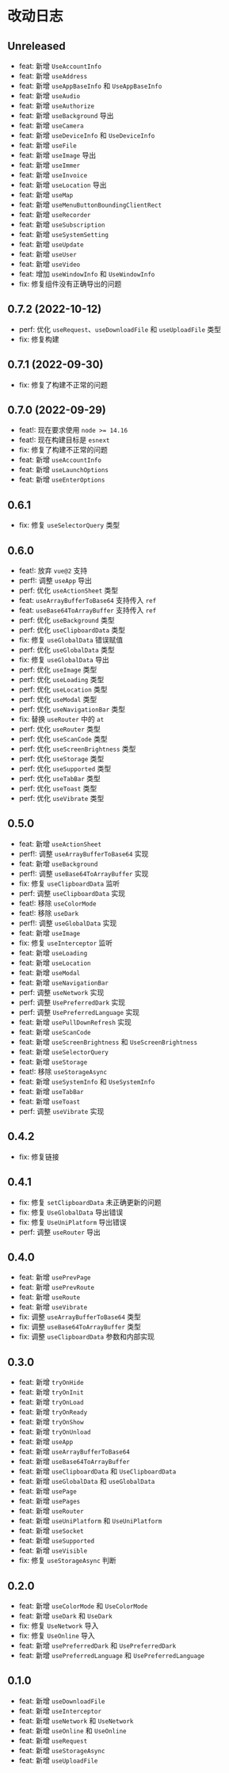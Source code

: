 # 改动日志

## Unreleased

- feat: 新增 `UseAccountInfo`
- feat: 新增 `useAddress`
- feat: 新增 `useAppBaseInfo` 和 `UseAppBaseInfo`
- feat: 新增 `useAudio`
- feat: 新增 `useAuthorize`
- feat: 新增 `useBackground` 导出
- feat: 新增 `useCamera`
- feat: 新增 `useDeviceInfo` 和 `UseDeviceInfo`
- feat: 新增 `useFile`
- feat: 新增 `useImage` 导出
- feat: 新增 `useImmer`
- feat: 新增 `useInvoice`
- feat: 新增 `useLocation` 导出
- feat: 新增 `useMap`
- feat: 新增 `useMenuButtonBoundingClientRect`
- feat: 新增 `useRecorder`
- feat: 新增 `useSubscription`
- feat: 新增 `useSystemSetting`
- feat: 新增 `useUpdate`
- feat: 新增 `useUser`
- feat: 新增 `useVideo`
- feat: 增加 `useWindowInfo` 和 `UseWindowInfo`
- fix: 修复组件没有正确导出的问题

## 0.7.2 (2022-10-12)

- perf: 优化 `useRequest`、`useDownloadFile` 和 `useUploadFile` 类型
- fix: 修复构建

## 0.7.1 (2022-09-30)

- fix: 修复了构建不正常的问题

## 0.7.0 (2022-09-29)

- feat!: 现在要求使用 `node >= 14.16`
- feat!: 现在构建目标是 `esnext`
- fix: 修复了构建不正常的问题
- feat: 新增 `useAccountInfo`
- feat: 新增 `useLaunchOptions`
- feat: 新增 `useEnterOptions`

## 0.6.1

- fix: 修复 `useSelectorQuery` 类型

## 0.6.0

- feat!: 放弃 `vue@2` 支持
- perf!: 调整 `useApp` 导出
- perf: 优化 `useActionSheet` 类型
- feat: `useArrayBufferToBase64` 支持传入 `ref`
- feat: `useBase64ToArrayBuffer` 支持传入 `ref`
- perf: 优化 `useBackground` 类型
- perf: 优化 `useClipboardData` 类型
- fix: 修复 `useGlobalData` 错误赋值
- perf: 优化 `useGlobalData` 类型
- fix: 修复 `useGlobalData` 导出
- perf: 优化 `useImage` 类型
- perf: 优化 `useLoading` 类型
- perf: 优化 `useLocation` 类型
- perf: 优化 `useModal` 类型
- perf: 优化 `useNavigationBar` 类型
- fix: 替换 `useRouter` 中的 `at`
- perf: 优化 `useRouter` 类型
- perf: 优化 `useScanCode` 类型
- perf: 优化 `useScreenBrightness` 类型
- perf: 优化 `useStorage` 类型
- perf: 优化 `useSupported` 类型
- perf: 优化 `useTabBar` 类型
- perf: 优化 `useToast` 类型
- perf: 优化 `useVibrate` 类型

## 0.5.0

- feat: 新增 `useActionSheet`
- perf!: 调整 `useArrayBufferToBase64` 实现
- feat: 新增 `useBackground`
- perf!: 调整 `useBase64ToArrayBuffer` 实现
- fix: 修复 `useClipboardData` 监听
- perf: 调整 `useClipboardData` 实现
- feat!: 移除 `useColorMode`
- feat!: 移除 `useDark`
- perf!: 调整 `useGlobalData` 实现
- feat: 新增 `useImage`
- fix: 修复 `useInterceptor` 监听
- feat: 新增 `useLoading`
- feat: 新增 `useLocation`
- feat: 新增 `useModal`
- feat: 新增 `useNavigationBar`
- perf: 调整 `useNetwork` 实现
- perf: 调整 `UsePreferredDark` 实现
- perf: 调整 `UsePreferredLanguage` 实现
- feat: 新增 `usePullDownRefresh` 实现
- feat: 新增 `useScanCode`
- feat: 新增 `useScreenBrightness` 和 `UseScreenBrightness`
- feat: 新增 `useSelectorQuery`
- feat: 新增 `useStorage`
- feat!: 移除 `useStorageAsync`
- feat: 新增 `useSystemInfo` 和 `UseSystemInfo`
- feat: 新增 `useTabBar`
- feat: 新增 `useToast`
- perf: 调整 `useVibrate` 实现

## 0.4.2

- fix: 修复链接

## 0.4.1

- fix: 修复 `setClipboardData` 未正确更新的问题
- fix: 修复 `UseGlobalData` 导出错误
- fix: 修复 `UseUniPlatform` 导出错误
- perf: 调整 `useRouter` 导出

## 0.4.0

- feat: 新增 `usePrevPage`
- feat: 新增 `usePrevRoute`
- feat: 新增 `useRoute`
- feat: 新增 `useVibrate`
- fix: 调整 `useArrayBufferToBase64` 类型
- fix: 调整 `useBase64ToArrayBuffer` 类型
- fix: 调整 `useClipboardData` 参数和内部实现

## 0.3.0

- feat: 新增 `tryOnHide`
- feat: 新增 `tryOnInit`
- feat: 新增 `tryOnLoad`
- feat: 新增 `tryOnReady`
- feat: 新增 `tryOnShow`
- feat: 新增 `tryOnUnload`
- feat: 新增 `useApp`
- feat: 新增 `useArrayBufferToBase64`
- feat: 新增 `useBase64ToArrayBuffer`
- feat: 新增 `useClipboardData` 和 `UseClipboardData`
- feat: 新增 `useGlobalData` 和 `useGlobalData`
- feat: 新增 `usePage`
- feat: 新增 `usePages`
- feat: 新增 `useRouter`
- feat: 新增 `useUniPlatform` 和 `UseUniPlatform`
- feat: 新增 `useSocket`
- feat: 新增 `useSupported`
- feat: 新增 `useVisible`
- fix: 修复 `useStorageAsync` 判断

## 0.2.0

- feat: 新增 `useColorMode` 和 `UseColorMode`
- feat: 新增 `useDark` 和 `UseDark`
- fix: 修复 `UseNetwork` 导入
- fix: 修复 `UseOnline` 导入
- feat: 新增 `usePreferredDark` 和 `UsePreferredDark`
- feat: 新增 `usePreferredLanguage` 和 `UsePreferredLanguage`

## 0.1.0

- feat: 新增 `useDownloadFile`
- feat: 新增 `useInterceptor`
- feat: 新增 `useNetwork` 和 `UseNetwork`
- feat: 新增 `useOnline` 和 `UseOnline`
- feat: 新增 `useRequest`
- feat: 新增 `useStorageAsync`
- feat: 新增 `useUploadFile`
